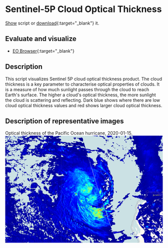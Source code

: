 # Sentinel-5P Cloud Optical Thickness
<a href="#" id='togglescript'>Show</a> script or [download](script.js){:target="_blank"} it.
<div id='script_view' style="display:none">
{% highlight javascript %}
{% include_relative script.js %}
{% endhighlight %}
</div>

## Evaluate and visualize
 - [EO Browser](https://sentinelshare.page.link/wdaX){:target="_blank"}   

## Description
This script visualizes Sentinel 5P cloud optical thickness product. The cloud thickness is a key parameter to characterise optical properties of clouds. It is a measure of how much sunlight passes through the cloud to reach Earth's surface. The higher a cloud's optical thickness, the more sunlight the cloud is scattering and reflecting. Dark blue shows where there are low cloud optical thickness values and red shows larger cloud optical thickness.

## Description of representative images

Optical thickness of the Pacific Ocean hurricane, 2020-01-15.
![NO2 tropospheric column](fig/fig1.png)



